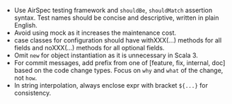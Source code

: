 - Use AirSpec testing framework and `shouldBe`, `shouldMatch` assertion syntax. Test names should be concise and descriptive, written in plain English.
- Avoid using mock as it increases the maintenance cost.
- case classes for configuration should have withXXX(...) methods for all fields and noXXX(...) methods for all optional fields.
- Omit `new` for object instantiation as it is unnecessary in Scala 3.
- For commit messages, add prefix from one of [feature, fix, internal, doc] based on the code change types. Focus on `why` and `what` of the change, not `how`. 
- In string interpolation, always enclose expr with bracket `${...}` for consistency.
